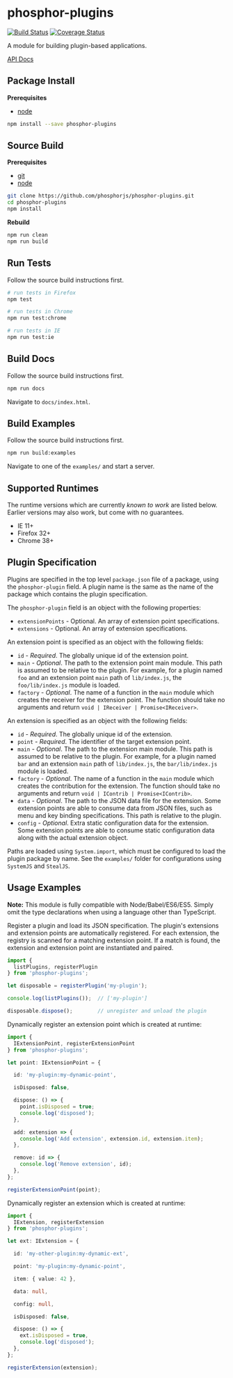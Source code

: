 phosphor-plugins
================

[![Build Status](https://travis-ci.org/phosphorjs/phosphor-plugins.svg)](https://travis-ci.org/phosphorjs/phosphor-plugins?branch=master)
[![Coverage Status](https://coveralls.io/repos/phosphorjs/phosphor-plugins/badge.svg?branch=master&service=github)](https://coveralls.io/github/phosphorjs/phosphor-plugins?branch=master)

A module for building plugin-based applications.

[API Docs](http://phosphorjs.github.io/phosphor-plugins/api/)


Package Install
---------------

**Prerequisites**
- [node](http://nodejs.org/)

```bash
npm install --save phosphor-plugins
```


Source Build
------------

**Prerequisites**
- [git](http://git-scm.com/)
- [node](http://nodejs.org/)

```bash
git clone https://github.com/phosphorjs/phosphor-plugins.git
cd phosphor-plugins
npm install
```

**Rebuild**
```bash
npm run clean
npm run build
```


Run Tests
---------

Follow the source build instructions first.

```bash
# run tests in Firefox
npm test

# run tests in Chrome
npm run test:chrome

# run tests in IE
npm run test:ie
```


Build Docs
----------

Follow the source build instructions first.

```bash
npm run docs
```

Navigate to `docs/index.html`.


Build Examples
--------------

Follow the source build instructions first.

```bash
npm run build:examples
```

Navigate to one of the `examples/` and start a server.


Supported Runtimes
------------------

The runtime versions which are currently *known to work* are listed below.
Earlier versions may also work, but come with no guarantees.

- IE 11+
- Firefox 32+
- Chrome 38+


Plugin Specification
--------------------

Plugins are specified in the top level `package.json` file of a package,
using the `phosphor-plugin` field. A plugin name is the same as the name
of the package which contains the plugin specification.

The `phosphor-plugin` field is an object with the following properties:

- `extensionPoints` - Optional. An array of extension point specifications.
- `extensions` - Optional. An array of extension specifications.

An extension point is specified as an object with the following fields:

- `id` - *Required*. The globally unique id of the extension point.
- `main` - *Optional*. The path to the extension point main module. This
  path is assumed to be relative to the plugin. For example, for a plugin
  named `foo` and an extension point `main` path of `lib/index.js`, the
  `foo/lib/index.js` module is loaded.
- `factory` - *Optional*. The name of a function in the `main` module which
  creates the receiver for the extension point. The function should take
  no arguments and return `void | IReceiver | Promise<IReceiver>`.

An extension is specified as an object with the following fields:

- `id` - *Required*. The globally unique id of the extension.
- `point` - *Required*. The identifier of the target extension point.
- `main` - *Optional*. The path to the extension main module. This path is
  assumed to be relative to the plugin. For example, for a plugin named `bar`
  and an extension `main` path of `lib/index.js`, the `bar/lib/index.js`
  module is loaded.
- `factory` - *Optional*. The name of a function in the `main` module which
  creates the contribution for the extension. The function should take no
  arguments and return `void | IContrib | Promise<IContrib>`.
- `data` - *Optional*. The path to the JSON data file for the extension. Some
  extension points are able to consume data from JSON files, such as menu and
  key binding specifications. This path is relative to the plugin.
- `config` - *Optional*. Extra static configuration data for the extension.
  Some extension points are able to consume static configuration data along
  with the actual extension object.

Paths are loaded using `System.import`, which must be configured to load the
plugin package by name.  See the `examples/` folder for configurations using
`SystemJS` and `StealJS`.


Usage Examples
--------------

**Note:** This module is fully compatible with Node/Babel/ES6/ES5. Simply
omit the type declarations when using a language other than TypeScript.

Register a plugin and load its JSON specification. The plugin's extensions
and extension points are automatically registered. For each extension, the
registry is scanned for a matching extension point. If a match is found,
the extension and extension point are instantiated and paired.

```typescript
import {
  listPlugins, registerPlugin
} from 'phosphor-plugins';

let disposable = registerPlugin('my-plugin');

console.log(listPlugins());  // ['my-plugin']

disposable.dispose();        // unregister and unload the plugin
```

Dynamically register an extension point which is created at runtime:

```typescript
import {
  IExtensionPoint, registerExtensionPoint
} from 'phosphor-plugins';

let point: IExtensionPoint = {

  id: 'my-plugin:my-dynamic-point',

  isDisposed: false,

  dispose: () => {
    point.isDisposed = true;
    console.log('disposed');
  },

  add: extension => {
    console.log('Add extension', extension.id, extension.item);
  },

  remove: id => {
    console.log('Remove extension', id);
  },
};

registerExtensionPoint(point);
```

Dynamically register an extension which is created at runtime:

```typescript
import {
  IExtension, registerExtension
} from 'phosphor-plugins';

let ext: IExtension = {

  id: 'my-other-plugin:my-dynamic-ext',

  point: 'my-plugin:my-dynamic-point',

  item: { value: 42 },

  data: null,

  config: null,

  isDisposed: false,

  dispose: () => {
    ext.isDisposed = true,
    console.log('disposed');
  },
};

registerExtension(extension);
```
